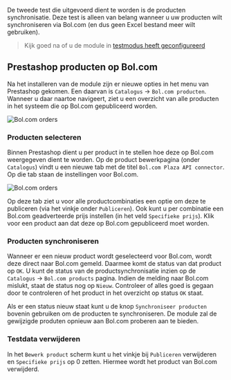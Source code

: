 De tweede test die uitgevoerd dient te worden is de producten synchronisatie. Deze test is alleen van belang wanneer u uw producten wilt synchroniseren via Bol.com (en dus geen Excel bestand meer wilt gebruiken).

> Kijk goed na of u de module in [testmodus heeft geconfigureerd](!Configuratie/Module)

## Prestashop producten op Bol.com
Na het installeren van de module zijn er nieuwe opties in het menu van Prestashop gekomen. Een daarvan is `Catalogus` -> `Bol.com producten`. Wanneer u daar naartoe navigeert, ziet u een overzicht van alle producten in het systeem die op Bol.com gepubliceerd worden.

![Bol.com orders](../Gebruik/overview_products.png)

### Producten selecteren
Binnen Prestashop dient u per product in te stellen hoe deze op Bol.com weergegeven dient te worden. Op de product bewerkpagina (onder `Catalogus`) vindt u een nieuwe tab met de titel `Bol.com Plaza API connector`. Op die tab staan de instellingen voor Bol.com.

![Bol.com orders](../Gebruik/overview_producttab.png)

Op deze tab ziet u voor alle productcombinaties een optie om deze te publiceren (via het vinkje onder `Publiceren`). Ook kunt u per combinatie een Bol.com geadverteerde prijs instellen (in het veld `Specifieke prijs`). Klik voor een product aan dat deze op Bol.com gepubliceerd moet worden.

### Producten synchroniseren
Wanneer er een nieuw product wordt geselecteerd voor Bol.com, wordt deze direct naar Bol.com gemeld. Daarmee komt de status van dat product op `OK`. U kunt de status van de productsynchronisatie inzien op de `Catalogus` -> `Bol.com products` pagina. Indien de melding naar Bol.com mislukt, staat de status nog op `Nieuw`. Controleer of alles goed is gegaan door te controleren of het product in het overzicht op status `OK` staat.

Als er een status nieuw staat kunt u de knop `Synchroniseer producten` bovenin gebruiken om de producten te synchroniseren. De module zal de gewijzigde produten opnieuw aan Bol.com proberen aan te bieden.

### Testdata verwijderen
In het `Bewerk product` scherm kunt u het vinkje bij `Publiceren` verwijderen en `Specifieke prijs` op 0 zetten. Hiermee wordt het product van Bol.com verwijderd.
